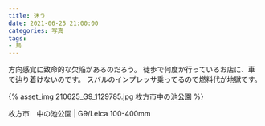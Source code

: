 ```yaml
---
title: 迷う
date: 2021-06-25 21:00:00
categories: 写真
tags:
- 鳥
---
```


方向感覚に致命的な欠陥があるのだろう。
徒歩で何度か行っているお店に、車で辿り着けないのです。
スバルのインプレッサ乗ってるので燃料代が地獄です。

{% asset_img 210625_G9_1129785.jpg 枚方市中の池公園 %}

枚方市　中の池公園 | G9/Leica 100-400mm